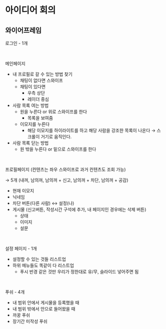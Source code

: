# 아이디어 회의

## 와이어프레임

로그인 - 1개

<br>

메인페이지

- 내 프로필로 갈 수 있는 방법 찾기
  - 채팅이 없다면 스와이프
  - 채팅이 있다면
    - 우측 상단
    - 레이더 중심
- 사람 목록 여는 방법
  - 원을 누른다 or 위로 스와이프를 한다
    - 목록을 보여줌
  - 이모지를 누른다
    - 해당 이모지를 하이라이트를 하고 해당 사람을 강조한 목록이 나온다 → 스크롤이 거기로 움직인다.
- 사람 목록 닫는 방법
  - 원 밖을 누른다 or 밑으로 스와이프를 한다

<br>

프로필페이지 (컨텐츠는 좌우 스와이프로 과거 컨텐츠도 조회 가능)

→ 5개 (내꺼, 남의꺼, 남의꺼 +  신고, 남의꺼 + 차단, 남의꺼 + 공감)

- 현재 이모지
- 닉네임
- 차단 버튼(다른 사람) ↔ 설정(나)
- 게시물 (신고버튼, 작성시간 구석에 추가, 내 페이지인 경우에는 삭제 버튼)
  - 상태
  - 이미지
  - 설문

<br>

설정 페이지 - 1개

- 설정할 수 있는 것들 리스트업
- 하위 메뉴들도 똑같이 다 리스트업
  - 푸시 반경 같은 것만 우리가 정한대로 유/무, 슬라이드 넣어주면 됨

<br>

푸쉬 - 4개

- 내 범위 안에서 게시물을 등록했을 때
- 내 범위 밖에서 안으로 들어왔을 때
- 까꿍 푸쉬
- 장기간 미작성 푸쉬

